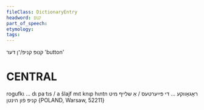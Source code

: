 ```yaml
---
fileClass: DictionaryEntry
headword: קנופּ
part_of_speech: 
etymology: 
tags: 
---
```

קנופּ
קניפּ/־ן
דער
'button'

CENTRAL
========

rogufkɩ ... dɩ paˑtɩs / a šlajf mɩt knɩp hɩntn ראָגאָווקע ... די פּײַערטעס / אַ שלייף מיט קניפּ פֿון הינטן {POLAND, Warsaw, 52211}